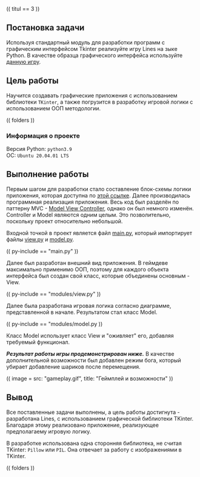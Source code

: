 (( titul == 3 ))

## Постановка задачи

Используя стандартный модуль для разработки программ с графическим интерфейсом Tkinter реализуйте игру Lines на зыке Python.
В качестве образца графического интерфейса используйте [данную игру](http://game-shariki.ru/linii-2).
## Цель работы
Научится создавать графические приложения с использованием библиотеки `TKinter`, а также погрузится в разработку игровой логики с использованием ООП методологии.

(( folders ))

### Информация о проекте

Версия Python: `python3.9`
<br>
ОС: `Ubuntu 20.04.01 LTS`

## Выполнение работы

Первым шагом для разработки стало составление блок-схемы логики приложения, которая доступна по [этой ссылке](http://frity.ru/drawio-link.html). Далее производилась программная реализация приложения. Весь код был разделён по паттерну MVC - [Model View Controller](https://ru.wikipedia.org/wiki/Model-View-Controller), однако он был немного изменён. Controller и Model являются одним целым. Это позволительно, поскольку проект относительно небольшой.

Входной точкой в проект является файл [main.py](./Python/main.py), который импортирует файлы [view.py](./Python/modules/view.py) и [model.py](./Python/modules/model.py).

(( py-include == "main.py" ))

Далее был разработан внешний вид приложения. В геймдеве максимально применимо ООП, поэтому для каждого объекта интерфейса был создан свой класс, которые объединены основным - View.

(( py-include == "modules/view.py" ))

Далее была разработана игровая логика согласно диаграмме, представленной в начале. Результатом стал класс Model.

(( py-include == "modules/model.py ))

Класс Model использует класс View и "оживляет" его, добавляя требуемый функционал.

***Результат работы игры продемонстрирован ниже.*** В качестве дополнительной возможности был добавлен режим бога, который убирает добавление шариков после перемещения.

((
image =
   src: "gameplay.gif",
   title: "Геймплей и возможности"
))

## Вывод
Все поставленные задачи выполнены, а цель работы достигнута - разработана Lines, с использованием графической библиотеки TKinter. Благодаря этому реализовано приложение, реализующее предполагаему игровую логику.

В разработке использована одна сторонняя библиотека, не считая TKinter: `Pillow` или `PIL`. Она отвечает за работу с изображениями в TKinter.

(( folders ))